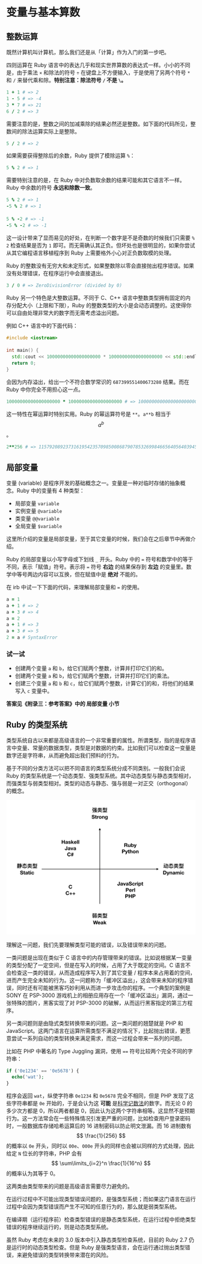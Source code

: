 # 变量与基本算数

## 整数运算

既然计算机叫计算机，那么我们还是从「计算」作为入门的第一步吧。

四则运算在 Ruby 语言中的表达几乎和现实世界算数的表达式一样。小小的不同是，由于乘法 `×` 和除法的符号 `÷` 在键盘上不方便输入，于是使用了另两个符号 `*` 和 `/` 来替代乘和除。**特别注意：除法符号 `/` 不是 `\`。**

```ruby
1 + 1 # => 2
1 - 5 # => -4
3 * 7 # => 21
6 / 2 # => 3
```

需要注意的是，整数之间的加减乘除的结果必然还是整数。如下面的代码所见，整数间的除法运算实际上是整除。

```ruby
5 / 2 # => 2
```

如果需要获得整除后的余数，Ruby 提供了模除运算 `%`：

```ruby
5 % 2 # => 1
```

需要特别注意的是，在 Ruby 中对负数取余数的结果可能和其它语言不一样。Ruby 中余数的符号 **永远和除数一致**。

```ruby
5 % 2 # => 1
-5 % 2 # => 1

5 % -2 # => -1
-5 % -2 # => -1
```

这一设计带来了显而易见的好处，在判断一个数字是不是奇数的时候我们只需要 `% 2` 检查结果是否为 `1` 即可。而无需确认其正负。但坏处也是很明显的，如果你尝试从其它编程语言移植程序到 Ruby 上需要格外小心对正负数取模的处理。

Ruby 的整数没有无穷大和未定形式，如果整数除以零会直接抛出程序错误。如果没有处理错误，在程序运行中会直接退出。

```ruby
3 / 0 # => ZeroDivisionError (divided by 0)
```

Ruby 另一个特色是大整数运算。不同于 C、C++ 语言中整数类型拥有固定的内存分配大小（上限和下限），Ruby 的整数类型的大小是会动态调整的。这使得你可以自由处理非常大的数字而无需考虑溢出问题。

例如 C++ 语言中的下面代码：

```cpp
#include <iostream>

int main() {
  std::cout << 10000000000000000000 * 10000000000000000000 << std::endl;
  return 0;
}
```

会因为内存溢出，给出一个不符合数学常识的 `687399551400673280` 结果。而在 Ruby 中你完全不用担心这一点。

```ruby
10000000000000000000 * 10000000000000000000 # => 100000000000000000000000000000000000000
```

这一特性在幂运算时特别实用。Ruby 的幂运算符号是 `**`。`a**b` 相当于 $$a^b$$。

```ruby
2**256 # => 115792089237316195423570985008687907853269984665640564039457584007913129639936
```

## 局部变量

变量 (variable) 是程序开发的基础概念之一。变量是一种对临时存储的抽象概念。Ruby 中的变量有 4 种类型：

- 局部变量 `variable`
- 实例变量 `@variable`
- 类变量 `@@variable`
- 全局变量 `$variable`

这里所介绍的变量是局部变量，至于其它变量的时候，我们会在之后章节中再做介绍。

Ruby 的局部变量以小写字母或下划线 `_` 开头。Ruby 中的 `=` 符号和数学中的等于不同，表示「赋值」符号。表示将 `=` 符号 **右边** 的结果保存到 **左边** 的变量里。数学中等号两边内容可以互换，但在赋值中是 **绝对** 不能的。

在 irb 中试一下下面的代码，来理解局部变量和 `=` 的使用。

```ruby
a = 1
a + 1 # => 2
a + 3 # => 4
a = 2
a + 1 # => 3
a + 3 # => 5
2 = a # SyntaxError
```

### 试一试

- 创建两个变量 `a` 和 `b`，给它们赋两个整数，计算并打印它们的和。
- 创建两个变量 `a` 和 `b`，给它们赋两个整数，计算并打印它们的乘法。
- 创建三个变量 `a` 和 `b` 和 `c`，给它们赋两个整数，计算它们的和，将他们的结果写入 `c` 变量中。

**答案见《附录三：参考答案》中的 局部变量 小节**

## Ruby 的类型系统

类型系统自古以来都是高级语言的一个非常重要的属性。所谓类型，指的是程序语言中变量、常量的数据类型，类型是对数据的约束。比如我们可以检查这一变量是数字还是字符串，从而避免超出我们预料的行为。

基于不同的分类方法可以把不同语言的类型系统分成不同类别。一般我们会说 Ruby 的类型系统是一个动态类型、强类型系统。其中动态类型与静态类型相对，而强类型与弱类型相对。类型的动态与静态、强与弱是一对正交（orthogonal）的概念。

![Type System Example](/assets/type-system-example.png)

理解这一问题，我们先要理解类型可能的错误，以及错误带来的问题。

一类问题是出现在类似于 C 语言中的内存管理带来的错误。比如说根据某一变量的类型分配了一定空间，但是在写入的时候，占用了大于既定的空间。C 语言不会检查这一类的错误，从而造成程序写入到了其它变量 / 程序本来占用着的空间，进而产生完全未知的行为。这一问题称为「缓冲区溢出」，这会带来未知的程序错误，同时还有可能被黑客巧妙利用从而进一步攻击你的程序。一个典型的案例是 SONY 在 PSP-3000 游戏机上的相册应用存在一个「缓冲区溢出」漏洞，通过一张特殊的图片，黑客实现了对 PSP-3000 的破解，从而运行黑客指定的第三方程序。

另一类问题则是由隐式类型转换带来的问题。这一类问题的翘楚就是 PHP 和 JavaScript。这两门语言在运算所需类型不满足的情况下，比起抛出错误，更愿意尝试一系列自动的类型转换来满足需求，而这一过程会带来一系列的问题。

比如在 PHP 中著名的 Type Juggling 漏洞，使用 `==` 符号比较两个完全不同的字符串：

```php
if ('0e1234' == '0e5678') {
  echo('wat');
}
```

程序会返回 `wat`，纵使字符串 `0e1234` 和 `0e5678` 完全不相同，但是 PHP 发现了这些字符串都是 `0e` 开始的，于是会认为这 **可能** 是[科学记数法](https://zh.wikipedia.org/wiki/%E7%A7%91%E5%AD%A6%E8%AE%B0%E6%95%B0%E6%B3%95)的数字。而无论 0 的多少次方都是 0，所以两者都是 0，因此认为这两个字符串相等。这显然不是预期行为。这一方法常会在一些特殊情况引发更严重的问题，比如检查用户登录密码时，一般数据库存储哈希运算后的 16 进制密码以防止明文泄漏。而 16 进制数有 $$ \frac{1}{256} $$ 的概率以 `0e` 开头，同时以 `00e`、`000e` 开头的同样也会被以同样的方式处理，因此给定 `N` 位长的字符串，PHP 会有 $$ \sum\limits_{i=2}^n \frac{1}{16^n} $$ 的概率认为其等于 0。

这两类由类型带来的问题是高级语言需要尽力避免的。

在运行过程中不可能出现类型错误问题的，是强类型系统；而如果这门语言在运行过程中会因为类型错误而产生不可知的任意行为的，那么就是弱类型系统。

在编译期（运行程序前）检查类型错误的是静态类型系统，在运行过程中拒绝类型错误的程序继续运行的，则是动态类型系统。

虽然 Ruby 考虑在未来的 3.0 版本中引入静态类型检查系统，目前的 Ruby 2.7 仍是运行时的动态类型检查。但是 Ruby 是强类型语言，会在运行通过抛出类型错误，来避免错误的类型转换带来潜在的风险。
